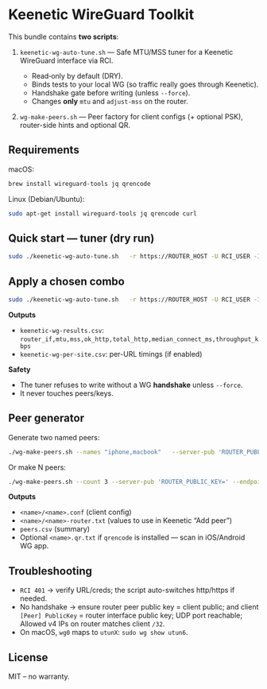# Keenetic WireGuard Toolkit

This bundle contains **two scripts**:

1) `keenetic-wg-auto-tune.sh` — Safe MTU/MSS tuner for a Keenetic WireGuard interface via RCI.  
   - Read‑only by default (DRY).  
   - Binds tests to your local WG (so traffic really goes through Keenetic).  
   - Handshake gate before writing (unless `--force`).  
   - Changes **only** `mtu` and `adjust-mss` on the router.

2) `wg-make-peers.sh` — Peer factory for client configs (+ optional PSK), router-side hints and optional QR.

## Requirements

macOS:
```bash
brew install wireguard-tools jq qrencode
```

Linux (Debian/Ubuntu):
```bash
sudo apt-get install wireguard-tools jq qrencode curl
```

## Quick start — tuner (dry run)
```bash
sudo ./keenetic-wg-auto-tune.sh   -r https://ROUTER_HOST -U RCI_USER -I Wireguard0   -m 1400,1388,1384,1380,1376,1372,1368,1364,1360   -s on,off   -t "https://duckduckgo.com,https://github.com,https://yandex.ru,https://cloudflare.com/cdn-cgi/trace"   -D "https://speed.cloudflare.com/__down?bytes=10485760"   -C /etc/wireguard/wg0.conf   --autostart-client --debug
```

## Apply a chosen combo
```bash
sudo ./keenetic-wg-auto-tune.sh   -r https://ROUTER_HOST -U RCI_USER -I Wireguard0   -m 1380 -s on   -t "https://duckduckgo.com,https://github.com"   -D "https://speed.cloudflare.com/__down?bytes=10485760"   -C /etc/wireguard/wg0.conf   --autostart-client --write --apply
```

**Outputs**
- `keenetic-wg-results.csv`: `router_if,mtu,mss,ok_http,total_http,median_connect_ms,throughput_kbps`
- `keenetic-wg-per-site.csv`: per-URL timings (if enabled)

**Safety**
- The tuner refuses to write without a WG **handshake** unless `--force`.
- It never touches peers/keys.

## Peer generator

Generate two named peers:
```bash
./wg-make-peers.sh --names "iphone,macbook"   --server-pub 'ROUTER_PUBLIC_KEY=' --endpoint '178.176.40.248:51820'
```

Or make N peers:
```bash
./wg-make-peers.sh --count 3 --server-pub 'ROUTER_PUBLIC_KEY=' --endpoint 'host:51820'
```

**Outputs**
- `<name>/<name>.conf` (client config)
- `<name>/<name>-router.txt` (values to use in Keenetic “Add peer”)
- `peers.csv` (summary)
- Optional `<name>.qr.txt` if `qrencode` is installed — scan in iOS/Android WG app.

## Troubleshooting

- `RCI 401` → verify URL/creds; the script auto-switches http/https if needed.
- No handshake → ensure router peer public key = client public; and client `[Peer] PublicKey` = router interface public key; UDP port reachable; Allowed v4 IPs on router matches client `/32`.
- On macOS, `wg0` maps to `utunX`: `sudo wg show utun6`.

## License

MIT – no warranty.
